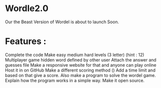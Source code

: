# Wordle2.0

Our the Beast Version of Wordel is about to launch Soon.

# Features :
Complete the code
Make easy medium hard levels
(3 letter) 
(hint : 12)
Multiplayer game hidden word defined by other user
Attach the answer and guesses file
Make a responsive website for that and anyone can play online
Host it in on GitHub
Make a different scoring method ()
Add a time limit and based on that give a score.
Also make a program to solve the wordel game. 
Explain how the program works in a simple way.
Make it open source.
